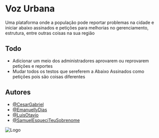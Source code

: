 
# Voz Urbana

Uma plataforma onde a população pode reportar problemas na cidade e iniciar abaixo assinados e petições para melhorias no gerenciamento, estrutura, entre outras coisas na sua região




## Todo

- Adicionar um meio dos administradores aprovarem ou reprovarem petições e reportes
- Mudar todos os testos que sereferem a Abaixo Assinados como petições pois são coisas diferentes


## Autores

- [@CesarGabriel](https://github.com/CesarGabriel26)
- [@EmanuellyDias](https://github.com/seu@)
- [@LuisOtavio](https://github.com/seu@)
- [@SamuelEsqueciTeuSobrenome](https://github.com/seu@)


![Logo](https://dev-to-uploads.s3.amazonaws.com/uploads/articles/th5xamgrr6se0x5ro4g6.png)

